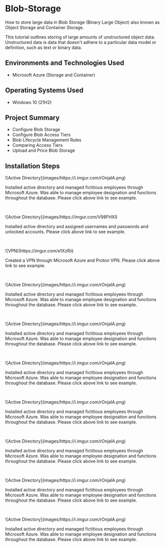 # Blob-Storage
How to store large data in Blob Storage (Binary Large Object) also known as Object Storage and Container Storage.


This tutorial outlines storing of large amounts of unstructured object data. Unstructured data is data that doesn't adhere to a particular data model or definition, such as text or binary data.<br />

<h2>Environments and Technologies Used</h2>

- Microsoft Azure (Storage and Container)
 
 <h2>Operating Systems Used </h2>

- Windows 10</b> (21H2)

<h2>Project Summary</h2>

- Configure Blob Storage
- Configure Blob Access Tiers
- Blob Lifecycle Management Rules 
- Comparing Access Tiers
- Upload and Price Blob Storage

<h2>Installation Steps</h2>

<p>
![Active Directory](images/https://i.imgur.com/rOnjaIA.png)
</p>
<p>
Installed active directory and managed fictitious employees through Microsoft Azure.  Was able to manage employee designation and functions throughout the database. Please click above link to see example.    
</p>
<br />

<p>
  ![Active Directory](images/https://imgur.com/V98FHXI)
</p>
<p>
Installed active directory and assigned usernames and passwords and unlocked accounts. Please click above link to see example.  
</p>
<br />

<p>
![VPN](https://imgur.com/e1XzRii)
</p>
<p>
Created a VPN through Microsoft Azure and Proton VPN.  Please click above link to see example.  
</p>
<br />

<p>
![Active Directory](images/https://i.imgur.com/rOnjaIA.png)
</p>
<p>
Installed active directory and managed fictitious employees through Microsoft Azure.  Was able to manage employee designation and functions throughout the database. Please click above link to see example.    
</p>
<br />

<p>
![Active Directory](images/https://i.imgur.com/rOnjaIA.png)
</p>
<p>
Installed active directory and managed fictitious employees through Microsoft Azure.  Was able to manage employee designation and functions throughout the database. Please click above link to see example.    
</p>
<br />

<p>
![Active Directory](images/https://i.imgur.com/rOnjaIA.png)
</p>
<p>
Installed active directory and managed fictitious employees through Microsoft Azure.  Was able to manage employee designation and functions throughout the database. Please click above link to see example.    
</p>
<br />

<p>
![Active Directory](images/https://i.imgur.com/rOnjaIA.png)
</p>
<p>
Installed active directory and managed fictitious employees through Microsoft Azure.  Was able to manage employee designation and functions throughout the database. Please click above link to see example.    
</p>
<br />

<p>
![Active Directory](images/https://i.imgur.com/rOnjaIA.png)
</p>
<p>
Installed active directory and managed fictitious employees through Microsoft Azure.  Was able to manage employee designation and functions throughout the database. Please click above link to see example.    
</p>
<br />

<p>
![Active Directory](images/https://i.imgur.com/rOnjaIA.png)
</p>
<p>
Installed active directory and managed fictitious employees through Microsoft Azure.  Was able to manage employee designation and functions throughout the database. Please click above link to see example.    
</p>
<br />

<p>
![Active Directory](images/https://i.imgur.com/rOnjaIA.png)
</p>
<p>
Installed active directory and managed fictitious employees through Microsoft Azure.  Was able to manage employee designation and functions throughout the database. Please click above link to see example.    
</p>
<br />
